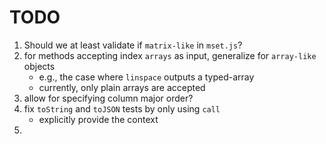 TODO
====

1. Should we at least validate if `matrix-like` in `mset.js`?
2. for methods accepting index `arrays` as input, generalize for `array-like` objects
	-	e.g., the case where `linspace` outputs a typed-array
	-	currently, only plain arrays are accepted
3. allow for specifying column major order?
4. fix `toString` and `toJSON` tests by only using `call`
	-	explicitly provide the context
5. 
